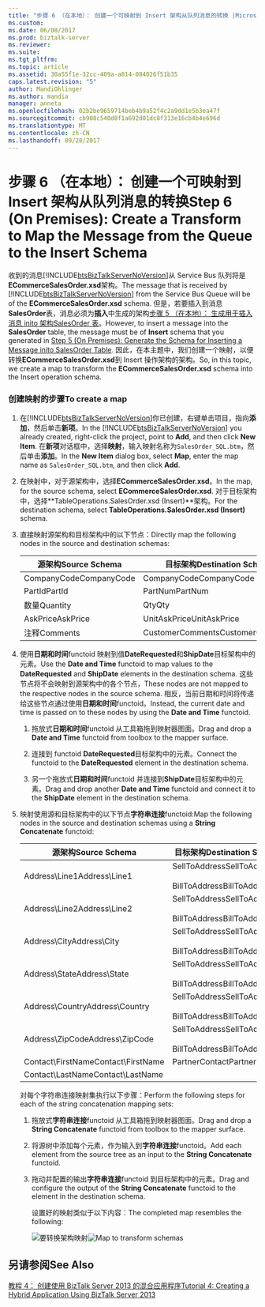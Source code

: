 ```yaml
---
title: "步骤 6 （在本地）： 创建一个可映射到 Insert 架构从队列消息的转换 |Microsoft 文档"
ms.custom: 
ms.date: 06/08/2017
ms.prod: biztalk-server
ms.reviewer: 
ms.suite: 
ms.tgt_pltfrm: 
ms.topic: article
ms.assetid: 30a55f1e-32cc-409a-a814-084026f51b35
caps.latest.revision: "5"
author: MandiOhlinger
ms.author: mandia
manager: anneta
ms.openlocfilehash: 02b2be9659714beb4b9a52f4c2a9dd1e5b3ea47f
ms.sourcegitcommit: cb908c540d8f1a692d01dc8f313e16cb4b4e696d
ms.translationtype: MT
ms.contentlocale: zh-CN
ms.lasthandoff: 09/20/2017
---
```

# <a name="step-6-on-premises-create-a-transform-to-map-the-message-from-the-queue-to-the-insert-schema"></a><span data-ttu-id="8dd57-102">步骤 6 （在本地）： 创建一个可映射到 Insert 架构从队列消息的转换</span><span class="sxs-lookup"><span data-stu-id="8dd57-102">Step 6 (On Premises): Create a Transform to Map the Message from the Queue to the Insert Schema</span></span>
<span data-ttu-id="8dd57-103">收到的消息[!INCLUDE[btsBizTalkServerNoVersion](../includes/btsbiztalkservernoversion-md.md)]从 Service Bus 队列将是**ECommerceSalesOrder.xsd**架构。</span><span class="sxs-lookup"><span data-stu-id="8dd57-103">The message that is received by [!INCLUDE[btsBizTalkServerNoVersion](../includes/btsbiztalkservernoversion-md.md)] from the Service Bus Queue will be of the **ECommerceSalesOrder.xsd** schema.</span></span> <span data-ttu-id="8dd57-104">但是，若要插入到消息**SalesOrder**表，消息必须为**插入**中生成的架构[步骤 5 （在本地）： 生成用于插入消息 inito 架构SalesOrder 表](../core/step-5-generate-the-schema-for-inserting-a-message-into-salesorder-table.md)。</span><span class="sxs-lookup"><span data-stu-id="8dd57-104">However, to insert a message into the **SalesOrder** table, the message must be of **Insert** schema that you generated in [Step 5 (On Premises): Generate the Schema for Inserting a Message inito SalesOrder Table](../core/step-5-generate-the-schema-for-inserting-a-message-into-salesorder-table.md).</span></span> <span data-ttu-id="8dd57-105">因此，在本主题中，我们创建一个映射，以便转换**ECommerceSalesOrder.xsd**到 Insert 操作架构的架构。</span><span class="sxs-lookup"><span data-stu-id="8dd57-105">So, in this topic, we create a map to transform the **ECommerceSalesOrder.xsd** schema into the Insert operation schema.</span></span>  
  
### <a name="to-create-a-map"></a><span data-ttu-id="8dd57-106">创建映射的步骤</span><span class="sxs-lookup"><span data-stu-id="8dd57-106">To create a map</span></span>  
  
1.  <span data-ttu-id="8dd57-107">在[!INCLUDE[btsBizTalkServerNoVersion](../includes/btsbiztalkservernoversion-md.md)]你已创建，右键单击项目，指向**添加**，然后单击**新项**。</span><span class="sxs-lookup"><span data-stu-id="8dd57-107">In the [!INCLUDE[btsBizTalkServerNoVersion](../includes/btsbiztalkservernoversion-md.md)] you already created, right-click the project, point to **Add**, and then click **New Item**.</span></span> <span data-ttu-id="8dd57-108">在**新项**对话框中，选择**映射**，输入映射名称为`SalesOrder_SQL.btm`，然后单击**添加**。</span><span class="sxs-lookup"><span data-stu-id="8dd57-108">In the **New Item** dialog box, select **Map**, enter the map name as `SalesOrder_SQL.btm`, and then click **Add**.</span></span>  
  
2.  <span data-ttu-id="8dd57-109">在映射中，对于源架构中，选择**ECommerceSalesOrder.xsd**。</span><span class="sxs-lookup"><span data-stu-id="8dd57-109">In the map, for the source schema, select **ECommerceSalesOrder.xsd**.</span></span> <span data-ttu-id="8dd57-110">对于目标架构中，选择**TableOperations.SalesOrder.xsd (Insert)**架构。</span><span class="sxs-lookup"><span data-stu-id="8dd57-110">For the destination schema, select **TableOperations.SalesOrder.xsd (Insert)** schema.</span></span>  
  
3.  <span data-ttu-id="8dd57-111">直接映射源架构和目标架构中的以下节点：</span><span class="sxs-lookup"><span data-stu-id="8dd57-111">Directly map the following nodes in the source and destination schemas:</span></span>  
  
    |<span data-ttu-id="8dd57-112">源架构</span><span class="sxs-lookup"><span data-stu-id="8dd57-112">Source Schema</span></span>|<span data-ttu-id="8dd57-113">目标架构</span><span class="sxs-lookup"><span data-stu-id="8dd57-113">Destination Schema</span></span>|  
    |-------------------|------------------------|  
    |<span data-ttu-id="8dd57-114">CompanyCode</span><span class="sxs-lookup"><span data-stu-id="8dd57-114">CompanyCode</span></span>|<span data-ttu-id="8dd57-115">CompanyCode</span><span class="sxs-lookup"><span data-stu-id="8dd57-115">CompanyCode</span></span>|  
    |<span data-ttu-id="8dd57-116">PartId</span><span class="sxs-lookup"><span data-stu-id="8dd57-116">PartId</span></span>|<span data-ttu-id="8dd57-117">PartNum</span><span class="sxs-lookup"><span data-stu-id="8dd57-117">PartNum</span></span>|  
    |<span data-ttu-id="8dd57-118">数量</span><span class="sxs-lookup"><span data-stu-id="8dd57-118">Quantity</span></span>|<span data-ttu-id="8dd57-119">Qty</span><span class="sxs-lookup"><span data-stu-id="8dd57-119">Qty</span></span>|  
    |<span data-ttu-id="8dd57-120">AskPrice</span><span class="sxs-lookup"><span data-stu-id="8dd57-120">AskPrice</span></span>|<span data-ttu-id="8dd57-121">UnitAskPrice</span><span class="sxs-lookup"><span data-stu-id="8dd57-121">UnitAskPrice</span></span>|  
    |<span data-ttu-id="8dd57-122">注释</span><span class="sxs-lookup"><span data-stu-id="8dd57-122">Comments</span></span>|<span data-ttu-id="8dd57-123">CustomerComments</span><span class="sxs-lookup"><span data-stu-id="8dd57-123">CustomerComments</span></span>|  
  
4.  <span data-ttu-id="8dd57-124">使用**日期和时间**functoid 映射到值**DateRequested**和**ShipDate**目标架构中的元素。</span><span class="sxs-lookup"><span data-stu-id="8dd57-124">Use the **Date and Time** functoid to map values to the **DateRequested** and **ShipDate** elements in the destination schema.</span></span> <span data-ttu-id="8dd57-125">这些节点将不会映射到源架构中的各个节点，</span><span class="sxs-lookup"><span data-stu-id="8dd57-125">These nodes are not mapped to the respective nodes in the source schema.</span></span> <span data-ttu-id="8dd57-126">相反，当前日期和时间将传递给这些节点通过使用**日期和时间**functoid。</span><span class="sxs-lookup"><span data-stu-id="8dd57-126">Instead, the current date and time is passed on to these nodes by using the **Date and Time** functoid.</span></span>  
  
    1.  <span data-ttu-id="8dd57-127">拖放式**日期和时间**functoid 从工具箱拖到映射器图面。</span><span class="sxs-lookup"><span data-stu-id="8dd57-127">Drag and drop a **Date and Time** functoid from toolbox to the mapper surface.</span></span>  
  
    2.  <span data-ttu-id="8dd57-128">连接到 functoid **DateRequested**目标架构中的元素。</span><span class="sxs-lookup"><span data-stu-id="8dd57-128">Connect the functoid to the **DateRequested** element in the destination schema.</span></span>  
  
    3.  <span data-ttu-id="8dd57-129">另一个拖放式**日期和时间**functoid 并连接到**ShipDate**目标架构中的元素。</span><span class="sxs-lookup"><span data-stu-id="8dd57-129">Drag and drop another **Date and Time** functoid and connect it to the **ShipDate** element in the destination schema.</span></span>  
  
5.  <span data-ttu-id="8dd57-130">映射使用源和目标架构中的以下节点**字符串连接**functoid:</span><span class="sxs-lookup"><span data-stu-id="8dd57-130">Map the following nodes in the source and destination schemas using a **String Concatenate** functoid:</span></span>  
  
    |<span data-ttu-id="8dd57-131">源架构</span><span class="sxs-lookup"><span data-stu-id="8dd57-131">Source Schema</span></span>|<span data-ttu-id="8dd57-132">目标架构</span><span class="sxs-lookup"><span data-stu-id="8dd57-132">Destination Schema</span></span>|  
    |-------------------|------------------------|  
    |<span data-ttu-id="8dd57-133">Address\Line1</span><span class="sxs-lookup"><span data-stu-id="8dd57-133">Address\Line1</span></span>|<span data-ttu-id="8dd57-134">SellToAddress</span><span class="sxs-lookup"><span data-stu-id="8dd57-134">SellToAddress</span></span><br /><br /> <span data-ttu-id="8dd57-135">BillToAddress</span><span class="sxs-lookup"><span data-stu-id="8dd57-135">BillToAddress</span></span>|  
    |<span data-ttu-id="8dd57-136">Address\Line2</span><span class="sxs-lookup"><span data-stu-id="8dd57-136">Address\Line2</span></span>|<span data-ttu-id="8dd57-137">SellToAddress</span><span class="sxs-lookup"><span data-stu-id="8dd57-137">SellToAddress</span></span><br /><br /> <span data-ttu-id="8dd57-138">BillToAddress</span><span class="sxs-lookup"><span data-stu-id="8dd57-138">BillToAddress</span></span>|  
    |<span data-ttu-id="8dd57-139">Address\City</span><span class="sxs-lookup"><span data-stu-id="8dd57-139">Address\City</span></span>|<span data-ttu-id="8dd57-140">SellToAddress</span><span class="sxs-lookup"><span data-stu-id="8dd57-140">SellToAddress</span></span><br /><br /> <span data-ttu-id="8dd57-141">BillToAddress</span><span class="sxs-lookup"><span data-stu-id="8dd57-141">BillToAddress</span></span>|  
    |<span data-ttu-id="8dd57-142">Address\State</span><span class="sxs-lookup"><span data-stu-id="8dd57-142">Address\State</span></span>|<span data-ttu-id="8dd57-143">SellToAddress</span><span class="sxs-lookup"><span data-stu-id="8dd57-143">SellToAddress</span></span><br /><br /> <span data-ttu-id="8dd57-144">BillToAddress</span><span class="sxs-lookup"><span data-stu-id="8dd57-144">BillToAddress</span></span>|  
    |<span data-ttu-id="8dd57-145">Address\Country</span><span class="sxs-lookup"><span data-stu-id="8dd57-145">Address\Country</span></span>|<span data-ttu-id="8dd57-146">SellToAddress</span><span class="sxs-lookup"><span data-stu-id="8dd57-146">SellToAddress</span></span><br /><br /> <span data-ttu-id="8dd57-147">BillToAddress</span><span class="sxs-lookup"><span data-stu-id="8dd57-147">BillToAddress</span></span>|  
    |<span data-ttu-id="8dd57-148">Address\ZipCode</span><span class="sxs-lookup"><span data-stu-id="8dd57-148">Address\ZipCode</span></span>|<span data-ttu-id="8dd57-149">SellToAddress</span><span class="sxs-lookup"><span data-stu-id="8dd57-149">SellToAddress</span></span><br /><br /> <span data-ttu-id="8dd57-150">BillToAddress</span><span class="sxs-lookup"><span data-stu-id="8dd57-150">BillToAddress</span></span>|  
    |<span data-ttu-id="8dd57-151">Contact\FirstName</span><span class="sxs-lookup"><span data-stu-id="8dd57-151">Contact\FirstName</span></span>|<span data-ttu-id="8dd57-152">PartnerContact</span><span class="sxs-lookup"><span data-stu-id="8dd57-152">PartnerContact</span></span>|  
    |<span data-ttu-id="8dd57-153">Contact\LastName</span><span class="sxs-lookup"><span data-stu-id="8dd57-153">Contact\LastName</span></span>||  
  
     <span data-ttu-id="8dd57-154">对每个字符串连接映射集执行以下步骤：</span><span class="sxs-lookup"><span data-stu-id="8dd57-154">Perform the following steps for each of the string concatenation mapping sets:</span></span>  
  
    1.  <span data-ttu-id="8dd57-155">拖放式**字符串连接**functoid 从工具箱拖到映射器图面。</span><span class="sxs-lookup"><span data-stu-id="8dd57-155">Drag and drop a **String Concatenate** functoid from toolbox to the mapper surface.</span></span>  
  
    2.  <span data-ttu-id="8dd57-156">将源树中添加每个元素，作为输入到**字符串连接**functoid。</span><span class="sxs-lookup"><span data-stu-id="8dd57-156">Add each element from the source tree as an input to the **String Concatenate** functoid.</span></span>  
  
    3.  <span data-ttu-id="8dd57-157">拖动并配置的输出**字符串连接**functoid 到目标架构中的元素。</span><span class="sxs-lookup"><span data-stu-id="8dd57-157">Drag and configure the output of the **String Concatenate** functoid to the element in the destination schema.</span></span>  
  
         <span data-ttu-id="8dd57-158">设置好的映射类似于以下内容：</span><span class="sxs-lookup"><span data-stu-id="8dd57-158">The completed map resembles the following:</span></span>  
  
         <span data-ttu-id="8dd57-159">![要转换架构映射](../core/media/bts2010r2-tut1-map.jpg "BTS2010R2_Tut1_Map")</span><span class="sxs-lookup"><span data-stu-id="8dd57-159">![Map to transform schemas](../core/media/bts2010r2-tut1-map.jpg "BTS2010R2_Tut1_Map")</span></span>  
  
## <a name="see-also"></a><span data-ttu-id="8dd57-160">另请参阅</span><span class="sxs-lookup"><span data-stu-id="8dd57-160">See Also</span></span>  
 [<span data-ttu-id="8dd57-161">教程 4： 创建使用 BizTalk Server 2013 的混合应用程序</span><span class="sxs-lookup"><span data-stu-id="8dd57-161">Tutorial 4: Creating a Hybrid Application Using BizTalk Server 2013</span></span>](../core/tutorial-4-creating-a-hybrid-application-using-biztalk-server-2013.md)